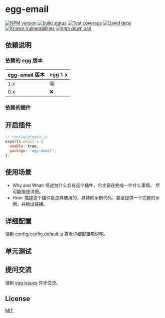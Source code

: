 # egg-email

[![NPM version][npm-image]][npm-url]
[![build status][travis-image]][travis-url]
[![Test coverage][codecov-image]][codecov-url]
[![David deps][david-image]][david-url]
[![Known Vulnerabilities][snyk-image]][snyk-url]
[![npm download][download-image]][download-url]

[npm-image]: https://img.shields.io/npm/v/egg-email.svg?style=flat-square
[npm-url]: https://npmjs.org/package/egg-email
[travis-image]: https://img.shields.io/travis/eggjs/egg-email.svg?style=flat-square
[travis-url]: https://travis-ci.org/eggjs/egg-email
[codecov-image]: https://img.shields.io/codecov/c/github/eggjs/egg-email.svg?style=flat-square
[codecov-url]: https://codecov.io/github/eggjs/egg-email?branch=master
[david-image]: https://img.shields.io/david/eggjs/egg-email.svg?style=flat-square
[david-url]: https://david-dm.org/eggjs/egg-email
[snyk-image]: https://snyk.io/test/npm/egg-email/badge.svg?style=flat-square
[snyk-url]: https://snyk.io/test/npm/egg-email
[download-image]: https://img.shields.io/npm/dm/egg-email.svg?style=flat-square
[download-url]: https://npmjs.org/package/egg-email

<!--
Description here.
-->

## 依赖说明

### 依赖的 egg 版本

egg-email 版本 | egg 1.x
--- | ---
1.x | 😁
0.x | ❌

### 依赖的插件
<!--

如果有依赖其它插件，请在这里特别说明。如

- security
- multipart

-->

## 开启插件

```js
// config/plugin.js
exports.email = {
  enable: true,
  package: 'egg-email',
};
```

## 使用场景

- Why and What: 描述为什么会有这个插件，它主要在完成一件什么事情。
尽可能描述详细。
- How: 描述这个插件是怎样使用的，具体的示例代码，甚至提供一个完整的示例，并给出链接。

## 详细配置

请到 [config/config.default.js](config/config.default.js) 查看详细配置项说明。

## 单元测试

<!-- 描述如何在单元测试中使用此插件，例如 schedule 如何触发。无则省略。-->

## 提问交流

请到 [egg issues](https://github.com/eggjs/egg/issues) 异步交流。

## License

[MIT](LICENSE)

